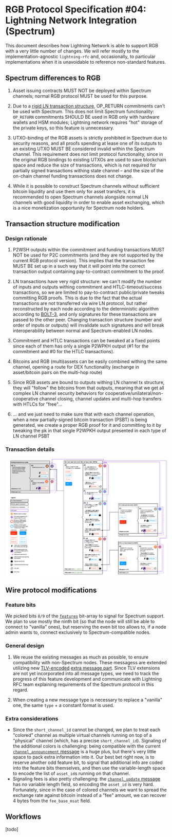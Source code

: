# RGB Protocol Specification #04: Lightning Network Integration (Spectrum)

This document describes how Lightning Network is able to support RGB with a very  little number of changes. We will refer mostly to the implementation-agnostic `lightning-rfc` and, occasionally, to particular implementations when it is unavoidable to reference non-standard features.

## Spectrum differences to RGB

1. Asset issuing contracts MUST NOT be deployed within Spectrum channels; normal RGB protocol MUST be used for this purpose.

2. Due to a [rigid LN transaction structure](#design-rationale), OP_RETURN commitments can't be used with Spectrum. This does not limit Spectrum functionality: `OP_RETURN` commitments SHOULD BE used in RGB only with hardware wallets and HSM modules; Lightning network requires "hot" storage of the private keys, so this feature is unnecessary.

3. UTXO-binding of the RGB assets is strictly prohibited in Spectrum due to security reasons, and all proofs spending at lease one of its outputs to an existing UTXO MUST BE considered invalid within the Spectrum channel. This requirement does not limit protocol functionality, since in the original RGB bindings to existing UTXOs are used to save blockchain space and reduce the size of transactions, which is not required for partially signed transactions withing state channel – and the size of the on-chain channel funding transactions does not change.

4. While it is possible to construct Spectrum channels without sufficient bitcoin liquidity and use them only for asset transfers, it is recommended to open Spectrum channels alongside normal LN channels with good liquidity in order to enable asset exchanging, which is a nice monetization opportunity for Spectrum node holders.


## Transaction structure modification

### Design rationale

1. P2WSH outputs within the commitment and funding transactions MUST NOT be used for P2C commitments (and they are not supported by the current RGB protocol version). This implies that the transaction fee MUST BE set up in a such way that it will point into the correct transaction output containing pay-to-contract commitment to the proof.

2. LN transactions have very rigid structure: we can't modify the number of inputs and outputs withing commitment and HTLC-timeout/success transactions, so we are limited to pay-to-contract public/private tweaks committing RGB proofs. This is due to the fact that the actual transactions are not transferred via wire LN protocol, but rather reconstructed by each node according to the deterministic algorithm according to [BOLT-3](https://github.com/lightningnetwork/lightning-rfc/blob/master/03-transactions.md), and only signatures for these transactions are passed to the other peer. Changing transaction structure (number and order of inputs or outputs) will invalidate such signatures and will break interoperability between normal and Spectrum-enabled LN nodes.

3. Commitment and HTLC transactions can be tweaked at a fixed points since each of them has only a single P2WPKH output (#1 for the commitment and #0 for the HTLC transactions).

4. Bitcoins and RGB (multi)assets can be easily combined withing the same channel, opening a route for DEX functionality (exchange in asset/bitcoin pairs on the multi-hop route)

5. Since RGB assets are bound to outputs withing LN channel tx structure, they will "follow" the bitcoins from that outputs, meaning that we get all complex LN channel security behaviors for cooperative/unilateral/non-cooperative channel closing, channel updates and multi-hop transfers with HTLCs for "free"...

6. ... and we just need to make sure that with each channel operation, when a new partially-signed bitcoin transaction (PSBT) is being generated, we create a proper RGB proof for it and committing to it by tweaking the pk in that single P2WPKH output presented in each type of LN channel PSBT

### Transaction details

![Spectrum transaction structure](assets/spectrum_tx_structure.png)

## Wire protocol modifications

### Feature bits

We picked bits `8/9` of the [`features`](https://github.com/lightningnetwork/lightning-rfc/blob/master/09-features.md) bit-array to signal for Spectrum support. We plan to use mostly the ninth bit (so that the node will still be able to connect to "vanilla" ones), but reserving the even bit too allows to, if a node admin wants to, connect exclusively to Spectrum-compatible nodes.

### General design

1. We reuse the existing messages as much as possible, to ensure compatibility with non-Spectrum nodes. These messagess are extended utilizing new [TLV-encoded](https://github.com/lightningnetwork/lightning-rfc/blob/master/01-messaging.md#type-length-value-format) [extra message part](https://github.com/lightningnetwork/lightning-rfc/pull/630). Since TLV extensions are not yet incorporated into all message types, we need to track the progress of this feature development and communicate with Lightning RFC team explaining requirements of the Spectrum protocol in this regard.

2. When creating a new message type is necessary to replace a "vanilla" one, the same `type` + a constant format is used.

### Extra considerations

* Since the `short_channel_id` cannot be changed, we plan to treat each "colored" channel as multiple virtual channels running on top of a "physical" channel (which, has a precise `short_channel_id`). Signaling of the additional colors is challenging: being compatible with the current [`channel_announcement` message](https://github.com/lightningnetwork/lightning-rfc/blob/master/07-routing-gossip.md#the-channel_announcement-message) is a huge plus, but there's very little space to pack extra information into it. Our best bet right now, is to reserve another odd feature bit, to signal that additional info are coded into the feature bits themselves, and then use the variable-length space to encode the list of `asset_id`s running on that channel.
* Signaling fees is also pretty challenging: the [`channel_update` message](https://github.com/lightningnetwork/lightning-rfc/blob/master/07-routing-gossip.md#the-channel_update-message) has *no* variable length field, so encoding the `asset_id` is very hard. Fortunately, since in the case of colored channels we want to spread the exchange rate against bitcoin instead of a "fee" amount, we can recover 4 bytes from the `fee_base_msat` field.

## Workflows

[todo]
